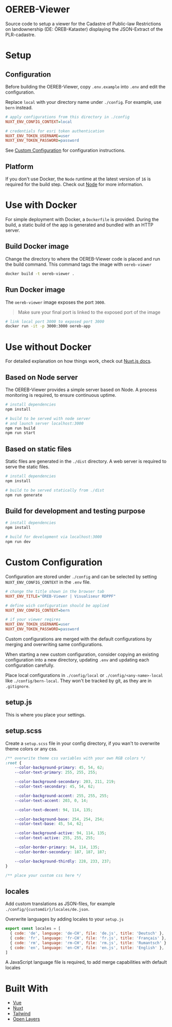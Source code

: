 # OEREB-Viewer

Source code to setup a viewer for the Cadastre of Public-law Restrictions on landownership (DE: ÖREB-Kataster) displaying the JSON-Extract of the PLR-cadastre.

# Setup
## Configuration
Before building the OEREB-Viewer, copy `.env.example` into `.env` and edit the configuration.

Replace `local` with your directory name under `./config`. For example, use `bern` instead.

```ini
# apply configurations from this directory in ./config
NUXT_ENV_CONFIG_CONTEXT=local

# credentials for esri token authentication
NUXT_ENV_TOKEN_USERNAME=user
NUXT_ENV_TOKEN_PASSWORD=password
```

See [Custom Configuration](#custom-configuration) for configuration instructions.

## Platform
If you don't use Docker, the `Node` runtime at the latest version of `16` is required for the build step.
Check out [Node](https://nodejs.org/) for more information.

# Use with Docker
For simple deployment with Docker, a `Dockerfile` is provided.
During the build, a static build of the app is generated and bundled with an HTTP server.

## Build Docker image
Change the directory to where the OEREB-Viewer code is placed and run the build command.
This command tags the image with `oereb-viewer`

```bash
docker build -t oereb-viewer .
```

## Run Docker image
The `oereb-viewer` image exposes the port `3000`.

> Make sure your final port is linked to the exposed port of the image

```bash
# link local port 3000 to exposed port 3000
docker run -it -p 3000:3000 oereb-app
```


# Use without Docker
For detailed explanation on how things work,
check out [Nuxt.js docs](https://nuxtjs.org).

## Based on Node server
The OEREB-Viewer provides a simple server based on Node. A process monitoring is required, to ensure continuous uptime.

```bash
# install dependencies
npm install

# build to be served with node server
# and launch server localhost:3000
npm run build
npm run start
```

## Based on static files
Static files are generated in the `./dist` directory. A web server is required to serve the static files.

```bash
# install dependencies
npm install

# build to be served statically from ./dist
npm run generate
```

## Build for development and testing purpose
```bash
# install dependencies
npm install

# build for development via localhost:3000
npm run dev
```

# Custom Configuration
Configuration are stored under `./config` and can be selected by setting `NUXT_ENV_CONFIG_CONTEXT` in the `.env` file.

```ini
# change the title shown in the browser tab
NUXT_ENV_TITLE="ÖREB-Viewer | Visualiseur RDPPF"

# define wich configuration should be applied
NUXT_ENV_CONFIG_CONTEXT=bern

# if your viewer reqires
NUXT_ENV_TOKEN_USERNAME=user
NUXT_ENV_TOKEN_PASSWORD=password
```

Custom configurations are merged with the default configurations by merging and overwriting same configurations.

When starting a new custom configuration, consider copying an existing configuration into a new directory, updating `.env` and updating each configuration carefully.

Place local configurations in `./config/local` or `./config/<any-name>-local` like `./config/bern-local`.
They won't be tracked by git, as they are in `.gitignore`.

## setup.js
This is where you place your settings.

## setup.scss
Create a `setup.scss` file in your config directory, if you wan't to overwrite theme colors or any css.

```scss
/** overwrite theme css variables with your own RGB colors */
:root {
    --color-background-primary: 45, 54, 62;
    --color-text-primary: 255, 255, 255;

    --color-background-secondary: 203, 211, 219;
    --color-text-secondary: 45, 54, 62;

    --color-background-accent: 255, 255, 255;
    --color-text-accent: 203, 0, 14;

    --color-text-decent: 94, 114, 135;

    --color-background-base: 254, 254, 254;
    --color-text-base: 45, 54, 62;

    --color-background-active: 94, 114, 135;
    --color-text-active: 255, 255, 255;

    --color-border-primary: 94, 114, 135;
    --color-border-secondary: 187, 187, 187;

    --color-background-thirdly: 228, 233, 237;
}

/** place your custom css here */
```

## locales
Add custom translations as JSON-files, for example `./config/{customdir}/locales/de.json`.

Overwrite languages by adding locales to your `setup.js`

```js
export const locales = [
  { code: 'de', language: 'de-CH', file: 'de.js', title: 'Deutsch' },
  { code: 'fr', language: 'fr-CH', file: 'fr.js', title: 'Français' },
  { code: 'rm', language: 'rm-CH', file: 'rm.js', title: 'Rumantsch' },
  { code: 'en', language: 'en-CH', file: 'en.js', title: 'English' },
]
```

A JavaScript language file is required, to add merge capabilities with default locales

# Built With
- [Vue](https://v3.vuejs.org/)
- [Nuxt](https://nuxtjs.org/)
- [Tailwind](https://tailwindcss.com/)
- [Open Layers](https://openlayers.org/)
